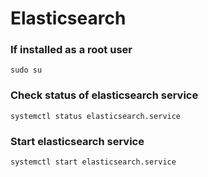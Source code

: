 # Elasticsearch

### If installed as a root user
```
sudo su
```

### Check status of elasticsearch service
```
systemctl status elasticsearch.service
```


### Start elasticsearch service
```
systemctl start elasticsearch.service
```